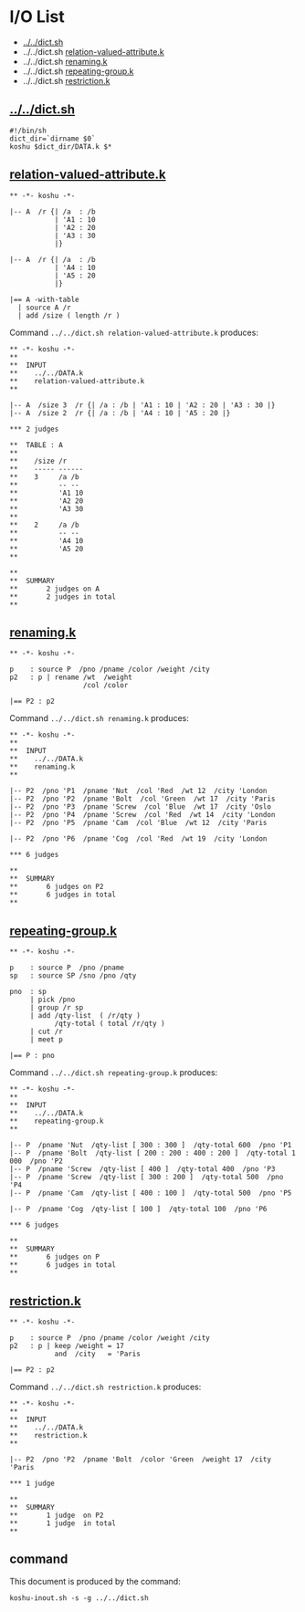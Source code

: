 # I/O List

- [../../dict.sh](#dictsh)
- ../../dict.sh [relation-valued-attribute.k](#relation-valued-attributek)
- ../../dict.sh [renaming.k](#renamingk)
- ../../dict.sh [repeating-group.k](#repeating-groupk)
- ../../dict.sh [restriction.k](#restrictionk)



## [../../dict.sh](../../dict.sh)

```
#!/bin/sh
dict_dir=`dirname $0`
koshu $dict_dir/DATA.k $*
```



## [relation-valued-attribute.k](relation-valued-attribute.k)

```
** -*- koshu -*-

|-- A  /r {| /a  : /b
           | 'A1 : 10
           | 'A2 : 20
           | 'A3 : 30
           |}

|-- A  /r {| /a  : /b
           | 'A4 : 10
           | 'A5 : 20
           |}

|== A -with-table
  | source A /r
  | add /size ( length /r )
```

Command `../../dict.sh relation-valued-attribute.k` produces:

```
** -*- koshu -*-
**
**  INPUT
**    ../../DATA.k
**    relation-valued-attribute.k
**

|-- A  /size 3  /r {| /a : /b | 'A1 : 10 | 'A2 : 20 | 'A3 : 30 |}
|-- A  /size 2  /r {| /a : /b | 'A4 : 10 | 'A5 : 20 |}

*** 2 judges

**  TABLE : A
**
**    /size /r
**    ----- ------
**    3     /a /b
**          -- --
**          'A1 10
**          'A2 20
**          'A3 30
**          
**    2     /a /b
**          -- --
**          'A4 10
**          'A5 20
**          

**
**  SUMMARY
**       2 judges on A
**       2 judges in total
**
```



## [renaming.k](renaming.k)

```
** -*- koshu -*-

p    : source P  /pno /pname /color /weight /city
p2   : p | rename /wt  /weight
                  /col /color

|== P2 : p2

```

Command `../../dict.sh renaming.k` produces:

```
** -*- koshu -*-
**
**  INPUT
**    ../../DATA.k
**    renaming.k
**

|-- P2  /pno 'P1  /pname 'Nut  /col 'Red  /wt 12  /city 'London
|-- P2  /pno 'P2  /pname 'Bolt  /col 'Green  /wt 17  /city 'Paris
|-- P2  /pno 'P3  /pname 'Screw  /col 'Blue  /wt 17  /city 'Oslo
|-- P2  /pno 'P4  /pname 'Screw  /col 'Red  /wt 14  /city 'London
|-- P2  /pno 'P5  /pname 'Cam  /col 'Blue  /wt 12  /city 'Paris

|-- P2  /pno 'P6  /pname 'Cog  /col 'Red  /wt 19  /city 'London

*** 6 judges

**
**  SUMMARY
**       6 judges on P2
**       6 judges in total
**
```



## [repeating-group.k](repeating-group.k)

```
** -*- koshu -*-

p    : source P  /pno /pname
sp   : source SP /sno /pno /qty

pno  : sp
     | pick /pno
     | group /r sp
     | add /qty-list  ( /r/qty )
           /qty-total ( total /r/qty )
     | cut /r
     | meet p

|== P : pno

```

Command `../../dict.sh repeating-group.k` produces:

```
** -*- koshu -*-
**
**  INPUT
**    ../../DATA.k
**    repeating-group.k
**

|-- P  /pname 'Nut  /qty-list [ 300 : 300 ]  /qty-total 600  /pno 'P1
|-- P  /pname 'Bolt  /qty-list [ 200 : 200 : 400 : 200 ]  /qty-total 1 000  /pno 'P2
|-- P  /pname 'Screw  /qty-list [ 400 ]  /qty-total 400  /pno 'P3
|-- P  /pname 'Screw  /qty-list [ 300 : 200 ]  /qty-total 500  /pno 'P4
|-- P  /pname 'Cam  /qty-list [ 400 : 100 ]  /qty-total 500  /pno 'P5

|-- P  /pname 'Cog  /qty-list [ 100 ]  /qty-total 100  /pno 'P6

*** 6 judges

**
**  SUMMARY
**       6 judges on P
**       6 judges in total
**
```



## [restriction.k](restriction.k)

```
** -*- koshu -*-

p    : source P  /pno /pname /color /weight /city
p2   : p | keep /weight = 17
           and  /city   = 'Paris

|== P2 : p2

```

Command `../../dict.sh restriction.k` produces:

```
** -*- koshu -*-
**
**  INPUT
**    ../../DATA.k
**    restriction.k
**

|-- P2  /pno 'P2  /pname 'Bolt  /color 'Green  /weight 17  /city 'Paris

*** 1 judge 

**
**  SUMMARY
**       1 judge  on P2
**       1 judge  in total
**
```



## command

This document is produced by the command:

```
koshu-inout.sh -s -g ../../dict.sh
```
